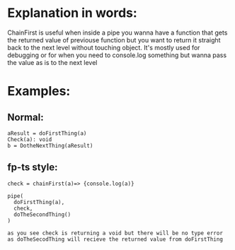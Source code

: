 # Explanation in words:

ChainFirst is useful when inside a pipe you wanna have a function that gets the returned value of previouse function but you want to return it straight back to the next level without touching object. It's mostly used for debugging or for when you need to console.log something but wanna pass the value as is to the next level

# Examples:

## Normal:

```
aResult = doFirstThing(a)
Check(a): void
b = DotheNextThing(aResult)

```

## fp-ts style:

```
check = chainFirst(a)=> {console.log(a)}

pipe(
  doFirstThing(a),
  check,
  doTheSecondThing()
)

as you see check is returning a void but there will be no type error as doTheSecodThing will recieve the returned value from doFirstThing

```
